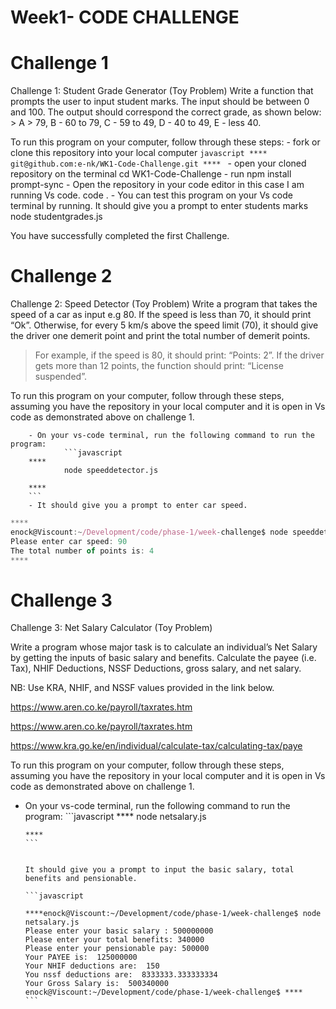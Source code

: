 # Week1- CODE CHALLENGE
<h1>Challenge 1</h1>
Challenge 1: Student Grade Generator (Toy Problem)
Write a function that prompts the user to input student marks. The input should be between 0 and 100. The output should correspond the correct grade, as shown below: 
       > A > 79, B - 60 to 79, C -  59 to 49, D - 40 to 49, E - less 40.

To run this program on your computer, follow through these steps:
        - fork or clone this repository into your local computer
        ```javascript
        ****
                git@github.com:e-nk/WK1-Code-Challenge.git
        ****
        ```
        - open your cloned repository on the terminal
                cd WK1-Code-Challenge
        - run npm install prompt-sync
        - Open the repository in your code editor in this case I am running Vs code.
                code .
        - You can test this program on your Vs code terminal by running. It should give you a prompt to enter students marks
                node studentgrades.js
        
You have successfully completed the first Challenge.

<h1>Challenge 2 </h1>
Challenge 2: Speed Detector (Toy Problem)
Write a program that takes the speed of a car as input e.g 80. If the speed is less than 70, it should print “Ok”. Otherwise, for every 5 km/s above the speed limit (70), it should give the driver one demerit point and print the total number of demerit points.

   > For example, if the speed is 80, it should print: “Points: 2”. If the driver gets more than 12 points, the function should print: “License suspended”.

To run this program on your computer, follow through these steps, assuming you have the repository in your local computer and it is open in Vs code as demonstrated above on challenge 1.

        - On your vs-code terminal, run the following command to run the program:
                ```javascript
        ****
                node speeddetector.js

        ****
        ```
        - It should give you a prompt to enter car speed.
```javascript
****
enock@Viscount:~/Development/code/phase-1/week-challenge$ node speeddetector.js
Please enter car speed: 90
The total number of points is: 4
****
```
   
<h1>Challenge 3 </h1>

Challenge 3: Net Salary Calculator (Toy Problem)

Write a program whose major task is to calculate an individual’s Net Salary by getting the inputs of basic salary and benefits. Calculate the payee (i.e. Tax), NHIF Deductions, NSSF Deductions, gross salary, and net salary. 

NB: Use KRA, NHIF, and NSSF values provided in the link below.

https://www.aren.co.ke/payroll/taxrates.htm 

https://www.aren.co.ke/payroll/taxrates.htm

https://www.kra.go.ke/en/individual/calculate-tax/calculating-tax/paye


To run this program on your computer, follow through these steps, assuming you have the repository in your local computer and it is open in Vs code as demonstrated above on challenge 1.

  - On your vs-code terminal, run the following command to run the program:
                ```javascript
        ****
                node netsalary.js

        ****
        ```


        It should give you a prompt to input the basic salary, total benefits and pensionable.

        ```javascript
       
        ****enock@Viscount:~/Development/code/phase-1/week-challenge$ node netsalary.js
        Please enter your basic salary : 500000000
        Please enter your total benefits: 340000
        Please enter your pensionable pay: 500000
        Your PAYEE is:  125000000
        Your NHIF deductions are:  150
        You nssf deductions are:  8333333.333333334
        Your Gross Salary is:  500340000
        enock@Viscount:~/Development/code/phase-1/week-challenge$ ****
        ```
